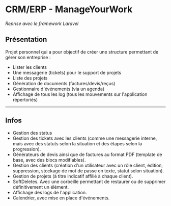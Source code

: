 # CRM/ERP - ManageYourWork

*Reprise avec le framework Laravel*

## Présentation

Projet personnel qui a pour objectif de créer une structure permettant de gérer son entreprise :
* Lister les clients
* Une messagerie (tickets) pour le support de projets
* Liste des projets
* Génération de documents (factures/devis/reçus)
* Gestionnaire d'événements (via un agenda)
* Affichage de tous les log (tous les mouvements sur l'application répertoriés)

------------------------------------------

## Infos

* Gestion des status
* Gestion des tickets avec les clients (comme une messagerie interne, mais avec des statuts selon la situation et des étapes selon la progression).
* Générateurs de devis ainsi que de factures au format PDF (template de base, avec des blocs modifiables).
* Gestion des clients (création d'un utilisateur avec un rôle client, édition, suppression, stockage de mot de passe en texte, statut selon situation).
* Gestion de projets (à titre indicatif affilié à chaque client).
* SoftDeletes. Avec une corbeille permettant de restaurer ou de supprimer définitivement un élément.
* Affichage des logs de l'application.
* Calendrier, avec mise en place d'événements.
